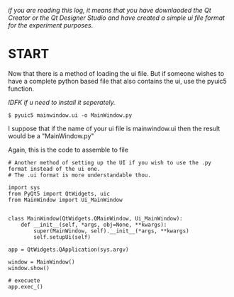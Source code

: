 
_if you are reading this log, it means that you have downlaoded the Qt Creator or the Qt Designer Studio and have created a simple ui file format for the experiment purposes._


# START


Now that there is a method of loading the ui file. But if someone wishes to have a complete python based file that also contains the ui, use the pyuic5 function.

_IDFK if u need to install it seperately._

```
$ pyuic5 mainwindow.ui -o MainWindow.py
```

I suppose that if the name of your ui file is mainwindow.ui then the result would be a "MainWindow.py"

Again, this is the code to assemble to file

```
# Another method of setting up the UI if you wish to use the .py format instead of the ui one.
# The .ui format is more understandable thou.

import sys
from PyQt5 import QtWidgets, uic
from MainWindow import Ui_MainWindow


class MainWindow(QtWidgets.QMainWindow, Ui_MainWindow):
    def __init__(self, *args, obj=None, **kwargs):
        super(MainWindow, self).__init__(*args, **kwargs)
        self.setupUi(self)

app = QtWidgets.QApplication(sys.argv)

window = MainWindow()
window.show()

# execuete
app.exec_()

```


